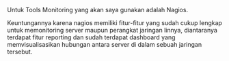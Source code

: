 Untuk Tools Monitoring yang akan saya gunakan adalah Nagios.

Keuntungannya karena nagios memiliki fitur-fitur yang sudah cukup lengkap untuk memonitoring server maupun perangkat jaringan linnya, diantaranya terdapat fitur reporting dan sudah terdapat dashboard yang memvisualisasikan hubungan antara server di dalam sebuah jaringan tersebut.

